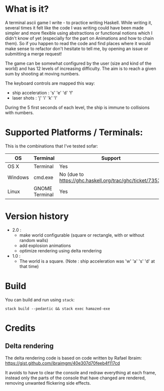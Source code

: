 # What is it?

A terminal ascii game I write - to practice writing Haskell. While writing it,
several times it felt like the code I was writing could have been made simpler
and more flexible using abstractions or functional notions which I didn't know of yet
(especially for the part on Animations and how to chain them).
So if you happen to read the code and find places where it would make sense to refactor
don't hesitate to tell me, by opening an issue or submitting a merge request!

The game can be somewhat configured by the user (size and kind of the world) and
has 12 levels of increasing difficulty. The aim is to reach a given sum by shooting
at moving numbers.

The keyboard controls are mapped this way:
- ship acceleration : 's' 'e' 'd' 'f'
- laser shots       : 'j' 'i' 'k' 'l'

During the 5 first seconds of each level, the ship is immune to collisions with numbers.

# Supported Platforms / Terminals:

This is the combinations that I've tested sofar:

|OS       |Terminal      |Support|
|---------|--------------|-------|
|OS X     |Terminal      |Yes    |
|Windows  |cmd.exe       |No (due to https://ghc.haskell.org/trac/ghc/ticket/7353) |
|Linux    |GNOME Terminal|Yes    |

# Version history
- 2.0 :
  - make world configurable (square or rectangle, with or without random walls)
  - add explosion animations
  - optimize rendering using delta rendering
- 1.0 :
  - The world is a square. (Note : ship acceleration was 'w' 'a' 's' 'd' at that time)

# Build

You can build and run using `stack`:

`stack build --pedantic && stack exec hamazed-exe`

# Credits

## Delta rendering

The delta rendering code is based on code written by Rafael Ibraim:
https://gist.github.com/ibraimgm/40e307d70feeb4f117cd

It avoids to have to clear the console and redraw everything at each frame,
instead only the parts of the console that have changed are rendered,
removing unwanted flickering side effects.
